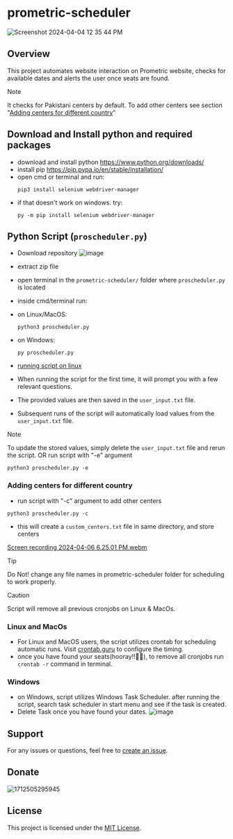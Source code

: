 # prometric-scheduler
![Screenshot 2024-04-04 12 35 44 PM](https://github.com/nash268/prometric-scheduler/assets/130772656/ddbcfd49-4a30-40bf-a6c2-42e85279884b)




## Overview

This project automates website interaction on Prometric website, checks for available dates and alerts the user once seats are found.
> [!NOTE]
> It checks for Pakistani centers by default. To add other centers
> see section "[Adding centers for different country](#adding-centers-for-different-country)"

## Download and Install python and required packages
- download and install python https://www.python.org/downloads/
- install pip https://pip.pypa.io/en/stable/installation/
- open cmd or terminal and run:
  ```
  pip3 install selenium webdriver-manager
  ```
- if that doesn't work on windows. try:
  ```
  py -m pip install selenium webdriver-manager
  ```

## Python Script (`proscheduler.py`)
- Download repository
  ![image](https://github.com/nash268/prometric-scheduler/assets/130772656/44a47a1a-abfd-4a37-924a-1098ee968d6b)
- extract zip file
- open terminal in the ``prometric-scheduler/`` folder where ``proscheduler.py`` is located
- inside cmd/terminal run:


- on Linux/MacOS:
  ```
  python3 proscheduler.py
  ```
- on Windows:
  ```
  py proscheduler.py
  ```
  
- [running script on linux](https://github.com/nash268/prometric-scheduler/assets/130772656/68b5cdf8-58e7-4f98-80d4-ff1a2284c632)






- When running the script for the first time, it will prompt you with a few relevant questions.
- The provided values are then saved in the `user_input.txt` file.
- Subsequent runs of the script will automatically load values from the `user_input.txt` file.
> [!NOTE]
> To update the stored values, simply delete the `user_input.txt` file and rerun the script.
> OR run script with "-e" argument
> ```
> python3 proscheduler.py -e
> ```

### Adding centers for different country
- run script with "-c" argument to add other centers
```
python3 proscheduler.py -c
```
- this will create a `custom_centers.txt` file in same directory, and store centers

[Screen recording 2024-04-06 6.25.01 PM.webm](https://github.com/nash268/prometric-scheduler/assets/130772656/fca7c0f2-a02f-4d2b-bf44-9e6a4cd9934c)


> [!TIP]
> Do Not! change any file names in prometric-scheduler folder for scheduling to work properly.

> [!CAUTION]
> Script will remove all previous cronjobs on Linux & MacOs.

### Linux and MacOs
- For Linux and MacOS users, the script utilizes crontab for scheduling automatic runs. Visit [crontab.guru](https://crontab.guru/#*/30_*_*_*_*) to configure the timing.
- once you have found your seats(hooray!!🎉🥳), to remove all cronjobs run `crontab -r` command in terminal.
### Windows
- on Windows, script utilizes Windows Task Scheduler. after running the script, search task scheduler in start menu and see if the task is created.
- Delete Task once you have found your dates.
  ![image](https://github.com/nash268/prometric-scheduler/assets/130772656/ab513513-5a8f-4147-85ca-6f91b42f9fe5)




## Support

For any issues or questions, feel free to [create an issue](https://github.com/nash268/prometric-scheduler/issues).

## Donate

![1712505295945](https://github.com/nash268/prometric-scheduler/assets/130772656/e5877a2f-58e7-4fa9-bc78-2fd2ea8b0bdd)


## License

This project is licensed under the [MIT License](LICENSE).
